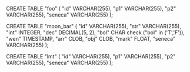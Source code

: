 
CREATE TABLE "foo" (
  "id" VARCHAR(255),
  "p1" VARCHAR(255),
  "p2" VARCHAR(255),
  "seneca" VARCHAR(255)
);

CREATE TABLE "moon_bar" (
  "id" VARCHAR(255),
  "str" VARCHAR(255),
  "int" INTEGER,
  "dec" DECIMAL(5, 2),
  "bol" CHAR check ("bol" in ('T','F')),
  "wen" TIMESTAMP,
  "arr" CLOB,
  "obj" CLOB,
  "mark" FLOAT,
  "seneca" VARCHAR(255)
);

CREATE TABLE "lmt" (
  "id" VARCHAR(255),
  "p1" VARCHAR(255),
  "p2" VARCHAR(255),
  "seneca" VARCHAR(255)
);
